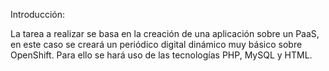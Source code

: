 Introducción:

La tarea a realizar se basa en la creación de una aplicación sobre un PaaS, en este caso se creará un
periódico digital dinámico muy básico sobre OpenShift. Para ello se hará uso de las tecnologías PHP, MySQL y HTML.




